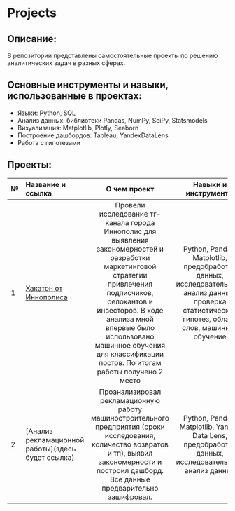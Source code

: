 # Projects

## Описание:
В репозитории представлены самостоятельные проекты по решению аналитических задач в разных сферах.

## Основные инструменты и навыки, использованные в проектах:
- Языки: Python, SQL
- Анализ данных: библиотеки Pandas, NumPy, SciPy, Statsmodels
- Визуализация: Matplotlib, Plotly, Seaborn
- Построение дашбордов: Tableau, YandexDataLens
- Работа с гипотезами


## Проекты:
|№	|Название и ссылка |О чем проект	|Навыки и инструменты|
|:--|:-----------------|:------------:|:------------------:|
|1	|[Хакатон от Иннополиса](https://github.com/AlexandrGrig/Projects/blob/main/Innopolis/Исследование_ТГ_канала.ipynb)	|Провели исследование тг-канала города Иннополис для выявления закономерностей и разработки маркетинговой стратегии привлечения подписчиков, релокантов и инвесторов. В ходе анализа мной впервые было использовано машинное обучения для классификации постов. По итогам работы получено 2 место	|Python, Pandas, Matplotlib, предобработка данных, исследовательский анализ данных, проверка статистических гипотез, облако слов, машинное обучение|
|2	|[Анализ рекламационной работы](здесь будет ссылка)	|Проанализировал рекламационную работу машиностроительного предприятия (сроки исследования, количество возвратов и тп), выявил закономерности и построил дашборд. Все данные предварительно зашифровал.	|Python, Pandas, Matplotlib, Yandex Data Lens, предобработка данных, исследовательский анализ данных|
